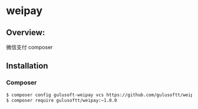 # weipay


## Overview:

微信支付 composer

## Installation

### Composer

```bash
$ composer config gulusoft-weipay vcs https://github.com/gulusoftt/weipay.git
$ composer require gulusoftt/weipay:~1.0.0
```
